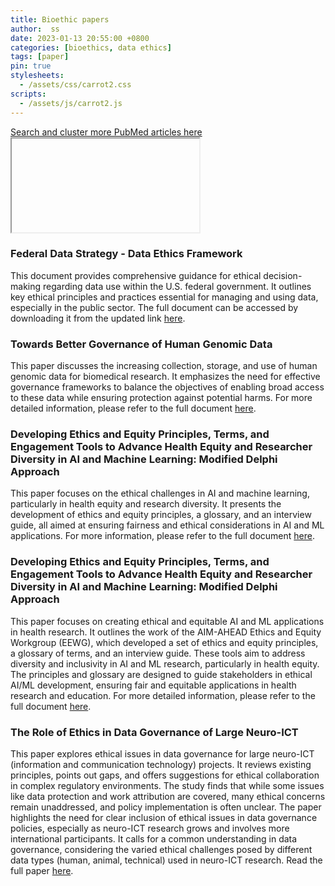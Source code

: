 ```yaml
---
title: Bioethic papers
author:  ss
date: 2023-01-13 20:55:00 +0800
categories: [bioethics, data ethics]
tags: [paper]
pin: true
stylesheets: 
  - /assets/css/carrot2.css
scripts:
  - /assets/js/carrot2.js
---
```


<div>
  <a href="#" id="carrot2Link">Search and cluster more PubMed articles here</a>
</div>
<iframe id="carrot2Frame"></iframe>

### Federal Data Strategy - Data Ethics Framework
This document provides comprehensive guidance for ethical decision-making regarding data use within the U.S. federal government. It outlines key ethical principles and practices essential for managing and using data, especially in the public sector. The full document can be accessed by downloading it from the updated link [here](https://resources.data.gov/assets/documents/fds-data-ethics-framework.pdf).

### Towards Better Governance of Human Genomic Data
This paper discusses the increasing collection, storage, and use of human genomic data for biomedical research. It emphasizes the need for effective governance frameworks to balance the objectives of enabling broad access to these data while ensuring protection against potential harms. For more detailed information, please refer to the full document [here](https://www.nature.com/articles/s41588-020-00742-6).

### Developing Ethics and Equity Principles, Terms, and Engagement Tools to Advance Health Equity and Researcher Diversity in AI and Machine Learning: Modified Delphi Approach
This paper focuses on the ethical challenges in AI and machine learning, particularly in health equity and research diversity. It presents the development of ethics and equity principles, a glossary, and an interview guide, all aimed at ensuring fairness and ethical considerations in AI and ML applications. For more information, please refer to the full document [here](https://ai.jmir.org/2023/1/e52888).

### Developing Ethics and Equity Principles, Terms, and Engagement Tools to Advance Health Equity and Researcher Diversity in AI and Machine Learning: Modified Delphi Approach
This paper focuses on creating ethical and equitable AI and ML applications in health research. It outlines the work of the AIM-AHEAD Ethics and Equity Workgroup (EEWG), which developed a set of ethics and equity principles, a glossary of terms, and an interview guide. These tools aim to address diversity and inclusivity in AI and ML research, particularly in health equity. The principles and glossary are designed to guide stakeholders in ethical AI/ML development, ensuring fair and equitable applications in health research and education. For more detailed information, please refer to the full document [here](https://ai.jmir.org/2023/1/e52888).

### The Role of Ethics in Data Governance of Large Neuro-ICT 
This paper explores ethical issues in data governance for large neuro-ICT (information and communication technology) projects. It reviews existing principles, points out gaps, and offers suggestions for ethical collaboration in complex regulatory environments. The study finds that while some issues like data protection and work attribution are covered, many ethical concerns remain unaddressed, and policy implementation is often unclear. The paper highlights the need for clear inclusion of ethical issues in data governance policies, especially as neuro-ICT research grows and involves more international participants. It calls for a common understanding in data governance, considering the varied ethical challenges posed by different data types (human, animal, technical) used in neuro-ICT research. Read the full paper [here](https://academic.oup.com/jamia/article/25/8/1099/4995935).

